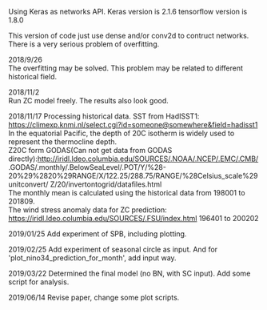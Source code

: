 Using Keras as networks API.
Keras version is 2.1.6
tensorflow version is 1.8.0

This version of code just use dense and/or conv2d to contruct networks.  
There is a very serious problem of overfitting.  

2018/9/26<br>
The overfitting may be solved. This problem may be related to different historical field.

2018/11/2<br>
Run ZC model freely. The results also look good.

2018/11/17
Processing historical data.
SST from HadISST1: https://climexp.knmi.nl/select.cgi?id=someone@somewhere&field=hadisst1<br>
In the equatorial Pacific, the depth of 20C isotherm is widely used to represent the thermocline depth.<br>
Z20C form GODAS(Can not get data from GODAS directly):http://iridl.ldeo.columbia.edu/SOURCES/.NOAA/.NCEP/.EMC/.CMB/
.GODAS/.monthly/.BelowSeaLevel/.POT/Y/%28-20%29%2820%29RANGE/X/122.25/288.75/RANGE/%28Celsius_scale%29unitconvert/
Z/20/invertontogrid/datafiles.html<br>
The monthly mean is calculated using the historical data from 198001 to 201809.<br>
The wind stress anomaly data for ZC prediction: https://iridl.ldeo.columbia.edu/SOURCES/.FSU/index.html 196401 to 200202<br>

2019/01/25
Add experiment of SPB, including plotting.

2019/02/25
Add experiment of seasonal circle as input. And for 'plot_nino34_prediction_for_month', add input way.

2019/03/22
Determined the final model (no BN, with SC input). Add some script for analysis.

2019/06/14
Revise paper, change some plot scripts.